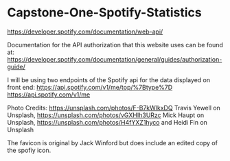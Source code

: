 # Capstone-One-Spotify-Statistics
https://developer.spotify.com/documentation/web-api/

Documentation for the API authorization that this website uses can be found at:
https://developer.spotify.com/documentation/general/guides/authorization-guide/

I will be using two endpoints of the Spotify api for the data displayed on front end: 
https://api.spotify.com/v1/me/top/%7Btype%7D
https://api.spotify.com/v1/me

Photo Credits:
https://unsplash.com/photos/F-B7kWlkxDQ
Travis Yewell on Unsplash,
https://unsplash.com/photos/vGXHIh3URzc
Mick Haupt on Unsplash,
https://unsplash.com/photos/H4fYXZ1hyco
and Heidi Fin on Unsplash

The favicon is original by Jack Winford but does include an edited copy of 
the spofiy icon.